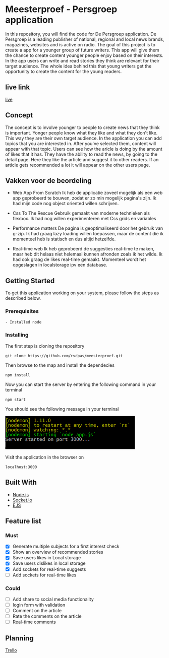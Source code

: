 # Meesterproef - Persgroep application

In this repository, you will find the code for De Persgroep application.
De Persgroep is a leading publisher of national, regional and local news brands, magazines, websites and is active on radio. The goal of this project is to create a app for a younger group of future writers. This app will give them the chance to create content younger people enjoy based on their interests. In the app users can write and read stories they think are relevant for their target audience. The whole idea behind this that young writers get the opportunity to create the content for the young readers.

## live link
[live](http://4d2a9661.ngrok.io/) 

## Concept
The concept is to involve younger to people to create news that they think is important. Yonger people know what they like and what they don't like. This way they are their own target audience. In the application you can add topics that you are interested in. After you've selected them, content will appear with that topic. Users can see how the aricle is doing by the amount of likes that it has. They have the ability to read the news, by going to the detail page. Here they like the article and suggest it to other readers. If an article gets recommended a lot it will appear on the other users page.

## Vakken voor de beordeling
- Web App From Scratch 
Ik heb de applicatie zoveel mogelijk als een web app geprobeerd te bouwen, zodat er zo min mogelijk pagina's zijn. Ik had mijn code nog object oriented willen schrijven.

- Css To The Rescue
Gebruik gemaakt van moderne technieken als flexbox. Ik had nog willen experimenteren met Css grids en variables

- Performance matters
De pagina is geoptimaliseerd door het gebruik van g-zip. Ik had graag lazy loading willen toepassen, maar de content die ik momenteel heb is statisch en dus altijd hetzelfde.

- Real-time web
Ik heb geprobeerd de suggesties real-time te maken, maar heb dit helaas niet helemaal kunnen afronden zoals ik het wilde. Ik had ook graag de likes real-time gemaakt. Momenteel wordt het opgeslagen in localstorage ipv een database.

## Getting Started

To get this application working on your system, please follow the steps as described below.

### Prerequisites

```
- Installed node  
```

### Installing

The first step is cloning the repository

```
git clone https://github.com/rvdpas/meesterproef.git
```

Then browse to the map and install the dependecies

```
npm install
```

Now you can start the server by entering the following command in your terminal
```
npm start
```
You should see the following message in your terminal  

![Server started](https://github.com/rvdpas/meesterproef/blob/master/public/img/server-running.png "Server started")

Visit the application in the browser on 
```
localhost:3000
```

## Built With

* [Node.js](https://nodejs.org/en/) 
* [Socket.io](https://socket.io/) 
* [EJS](http://www.embeddedjs.com/) 

## Feature list  

### Must
- [x] Generate multiple subjects for a first interest check
- [x] Show an overview of recommended stories
- [x] Save users likes in Local storage
- [x] Save users dislikes in local storage
- [x] Add sockets for real-time suggests
- [ ] Add sockets for real-time likes

### Could
- [ ] Add share to social media functionality
- [ ] login form with validation
- [ ] Comment on the article
- [ ] Rate the comments on the article
- [ ] Real-time comments

## Planning

[Trello](https://trello.com/b/lavTOTYF) 
